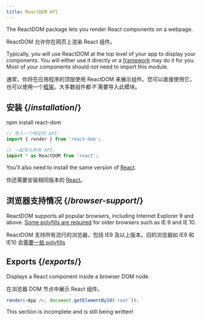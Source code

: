 ```yaml
---
title: ReactDOM API
---
```


<Intro>

The ReactDOM package lets you render React components on a webpage.

ReactDOM 允许你在网页上渲染 React 组件。

</Intro>

Typically, you will use ReactDOM at the top level of your app to display your components. You will either use it directly or a [framework](/learn/start-a-new-react-project#building-with-react-and-a-framework) may do it for you. Most of your components should *not* need to import this module.

通常，你将在应用程序的顶层使用 ReactDOM 来展示组件。您可以直接使用它，也可以使用一个[框架](/learn/start-a-new-react-project#building-with-react-and-a-framework)。大多数组件都*不* 需要导入此模块。

## 安装 {/*installation*/}

<PackageImport>

<TerminalBlock>

npm install react-dom

</TerminalBlock>

```js
// 导入一个特定的 API:
import { render } from 'react-dom';

// 一起导入所有 API:
import * as ReactDOM from 'react';
```

</PackageImport>

You'll also need to install the same version of [React](/api/).

你还需要安装相同版本的 [React](/api/)。

## 浏览器支持情况 {/*browser-support*/}

ReactDOM supports all popular browsers, including Internet Explorer 9 and above. [Some polyfills are required](http://todo%20link%20to%20js%20environment%20requirements/) for older browsers such as IE 9 and IE 10.

ReactDOM 支持所有流行的浏览器，包括 IE9 及以上版本。旧的浏览器如 IE9 和 IE10 会[需要一些 polyfills](http://todo%20link%20to%20js%20environment%20requirements/)

## Exports {/*exports*/}

<YouWillLearnCard title="render" path="/apis/render">

Displays a React component inside a browser DOM node.

在浏览器 DOM 节点中展示 React 组件。

```js
render(<App />, document.getElementById('root'));
```

</YouWillLearnCard>

This section is incomplete and is still being written!
